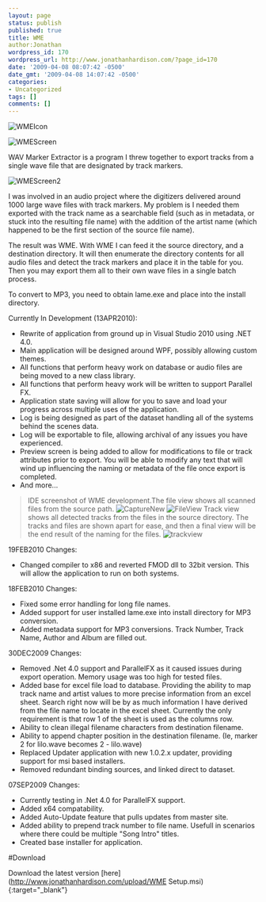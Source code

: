 ```yaml
---
layout: page
status: publish
published: true
title: WME
author:Jonathan
wordpress_id: 170
wordpress_url: http://www.jonathanhardison.com/?page_id=170
date: '2009-04-08 08:07:42 -0500'
date_gmt: '2009-04-08 14:07:42 -0500'
categories:
- Uncategorized
tags: []
comments: []
---
```

![WMEIcon]({{site.base}}/imagecontent/2009/04/wmeicon.png)

![WMEScreen]({{site.base}}/imagecontent/2009/04/2009-04-08_0020.png)

WAV Marker Extractor is a program I threw together to export tracks from a single wave file that are designated by track markers.

![WMEScreen2]({{site.base}}/imagecontent/2009/04/2009-04-08_0020.png)

I was involved in an audio project where the digitizers delivered around 1000 large wave files with track markers. My problem is I needed them exported with the track name as a searchable field (such as in metadata, or stuck into the resulting file name) with the addition of the artist name (which happened to be the first section of the source file name).

The result was WME. With WME I can feed it the source directory, and a destination directory. It will then enumerate the directory contents for all audio files and detect the track markers and place it in the table for you. Then you may export them all to their own wave files in a single batch process.

To convert to MP3, you need to obtain lame.exe and place into the install directory.

Currently In Development (13APR2010):

  * Rewrite of application from ground up in Visual Studio 2010 using .NET 4.0.
  * Main application will be designed around WPF, possibly allowing custom themes.
  * All functions that perform heavy work on database or audio files are being moved to a new class library.
  * All functions that perform heavy work will be written to support Parallel FX.
  * Application state saving will allow for you to save and load your progress across multiple uses of the application.
  * Log is being designed as part of the dataset handling all of the systems behind the scenes data.
  * Log will be exportable to file, allowing archival of any issues you have experienced.
  * Preview screen is being added to allow for modifications to file or track attributes prior to export. You will be able to modify any text that will wind up influencing the naming or metadata of the file once export is completed.
  * And more...

  > IDE screenshot of WME development.The file view shows all scanned files from the source path.
  > ![CaptureNew]({{site.base}}/imagecontent/2009/04/Capture.png)
  > ![FileView]({{site.base}}/imagecontent/2009/04/fileview.png)
  > Track view shows all detected tracks from the files in the source directory. The tracks and files are shown apart for ease, and then a final view will be the end result of the naming for the files.
  > ![trackview]({{site.base}}/imagecontent/2009/04/trackview.png)
  

19FEB2010 Changes:

  * Changed compiler to x86 and reverted FMOD dll to 32bit version. This will allow the application to run on both systems.

18FEB2010 Changes:

  * Fixed some error handling for long file names.
  * Added support for user installed lame.exe into install directory for MP3 conversion.
  * Added metadata support for MP3 conversions. Track Number, Track Name, Author and Album are filled out.

30DEC2009 Changes:

  * Removed .Net 4.0 support and ParallelFX as it caused issues during export operation. Memory usage was too high for tested files.
  * Added base for excel file load to database. Providing the ability to map track name and artist values to more precise information from an excel sheet. Search right now will be by as much information I have derived from the file name to locate in the excel sheet. Currently the only requirement is that row 1 of the sheet is used as the columns row.
  * Ability to clean illegal filename characters from destination filename.
  * Ability to append chapter position in the destination filename. (Ie, marker 2 for lilo.wave becomes 2 - lilo.wave)
  * Replaced Updater application with new 1.0.2.x updater, providing support for msi based installers.
  * Removed redundant binding sources, and linked direct to dataset.

07SEP2009 Changes:

  * Currently testing in .Net 4.0 for ParallelFX support.
  * Added x64 compatability.
  * Added Auto-Update feature that pulls updates from master site.
  * Added ability to prepend track number to file name. Usefull in scenarios where there could be multiple "Song Intro" titles.
  * Created base installer for application.

#Download

Download the latest version [here](http://www.jonathanhardison.com/upload/WME Setup.msi){:target="_blank"}
